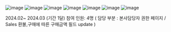 ![image](https://github.com/hsa1127/MiniProject-2024.03-/assets/155035048/c4403fce-d39e-4a88-ad50-be39182c39bf)
![image](https://github.com/hsa1127/MiniProject-2024.03-/assets/155035048/c7a62983-a1ef-4beb-b26f-7c3432caadd8)
![image](https://github.com/hsa1127/MiniProject-2024.03-/assets/155035048/b6626f56-b41b-4c08-9111-4d6ccfe76fc6)
![image](https://github.com/hsa1127/MiniProject-2024.03-/assets/155035048/7b195fda-8c94-4430-be0b-0f1912089d3f)
![image](https://github.com/hsa1127/MiniProject-2024.03-/assets/155035048/560b28d4-f8cd-4488-aa8e-19043eb53f3c)
![image](https://github.com/hsa1127/MiniProject-2024.03-/assets/155035048/76a696dd-0a0a-4b40-aa5d-bb09f47b10c1)
![image](https://github.com/hsa1127/MiniProject-2024.03-/assets/155035048/149e9659-a874-4b5a-9d0e-7828bbe55bbb)

2024.02~ 2024.03 (기간 1달)
참여 인원: 4명 ( 담당 부분 : 본사담당자 권한 페이지 / Sales 환불,구매에 따른 구매금액 필드 update ) 
